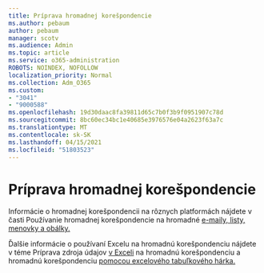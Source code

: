 ```yaml
---
title: Príprava hromadnej korešpondencie
ms.author: pebaum
author: pebaum
manager: scotv
ms.audience: Admin
ms.topic: article
ms.service: o365-administration
ROBOTS: NOINDEX, NOFOLLOW
localization_priority: Normal
ms.collection: Adm_O365
ms.custom:
- "3041"
- "9000588"
ms.openlocfilehash: 19d30daac8fa39811d65c7b0f3b9f0951907c78d
ms.sourcegitcommit: 8bc60ec34bc1e40685e3976576e04a2623f63a7c
ms.translationtype: MT
ms.contentlocale: sk-SK
ms.lasthandoff: 04/15/2021
ms.locfileid: "51803523"
---
```

# <a name="how-to-prepare-a-mail-merge"></a>Príprava hromadnej korešpondencie

Informácie o hromadnej korešpondencii na rôznych platformách nájdete v časti Používanie hromadnej korešpondencie na hromadné [e-maily, listy, menovky a obálky.](https://support.office.com/article/use-mail-merge-for-bulk-email-letters-labels-and-envelopes-f488ed5b-b849-4c11-9cff-932c49474705)
 
Ďalšie informácie o používaní Excelu na hromadnú korešpondenciu nájdete v téme Príprava zdroja údajov [v Exceli](https://support.office.com/article/prepare-your-excel-data-source-for-a-word-mail-merge-2d802b6b-a3a3-43e5-bb76-2cac7c68673e) na hromadnú korešpondenciu a hromadnú korešpondenciu [pomocou excelového tabuľkového hárka.](https://support.office.com/article/Mail-merge-using-an-Excel-spreadsheet-858c7d7f-5cc0-4ba1-9a7b-0a948fa3d7d3)
 